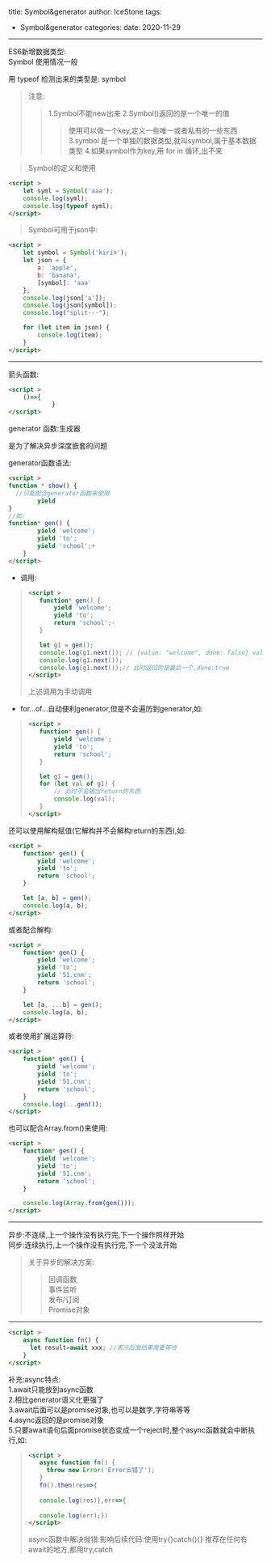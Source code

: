 title: Symbol&generator
author: IceStone 
tags: 
  - Symbol&generator
categories: 
date: 2020-11-29
---
ES6新增数据类型:<br>
Symbol 使用情况一般

用 typeof 检测出来的类型是: symbol

>注意:
>>1.Symbol不能new出来
>>2.Symbol()返回的是一个唯一的值<br>
>>>使用可以做一个key,定义一些唯一或者私有的一些东西
>>3.symbol 是一个单独的数据类型,就叫symbol,属于基本数据类型
>>4.如果symbol作为key,用 for in 循环,出不来

>Symbol的定义和使用
```html
<script >
    let syml = Symbol('aaa');
    console.log(syml);
    console.log(typeof syml);
</script>
```

>Symbol可用于json中:
```html
<script >
    let symbol = Symbol('kirin');
    let json = {
        a: 'apple',
        b: 'banana',
        [symbol]: 'aaa'
    };
    console.log(json['a']);
    console.log(json[symbol]);
    console.log("split---");

    for (let item in json) {
        console.log(item);
    }
</script>
```

---

箭头函数: 
```html
<script >
    ()=>{
            }
</script>
```

generator 函数:生成器

是为了解决异步深度嵌套的问题

generator函数语法:
```html
<script >
function * show() {
  //只能配合generator函数来使用
        yield 
}
//如:
function* gen() {
        yield 'welcome';
        yield 'to';
        yield 'school';+
    }
</script>
```
* 调用:
>```html
><script >
>    function* gen() {
>        yield 'welcome';
>        yield 'to';
>        return 'school';-
>    }
>
>    let g1 = gen();
>    console.log(g1.next()); // {value: "welcome", done: false} value:值 , done:后面是否为空
>    console.log(g1.next());
>    console.log(g1.next());// 此时返回的是最后一个,done:true
></script>
>```
>上述调用为手动调用

* for...of...自动便利generator,但是不会遍历到generator,如:
>```html
><script >
>    function* gen() {
>        yield 'welcome';
>        yield 'to';
>        return 'school';
>    }
>
>    let g1 = gen();
>    for (let val of g1) {
>        // 此时不会输出return的东西
>        console.log(val);
>    }
></script>
>```
还可以使用解构赋值(它解构并不会解构return的东西),如:
```html
<script >
    function* gen() {
        yield 'welcome';
        yield 'to';
        return 'school';
    }

    let [a, b] = gen();
    console.log(a, b);
</script>
```
或者配合解构:
```html
<script >
    function* gen() {
        yield 'welcome';
        yield 'to';
        yield '51.cnm';
        return 'school';
    }

    let [a, ...b] = gen();
    console.log(a, b);
</script>
```
或者使用扩展运算符:
```html
<script >
    function* gen() {
        yield 'welcome';
        yield 'to';
        yield '51.cnm';
        return 'school';
    }
    console.log(...gen());
</script>
```
也可以配合Array.from()来使用:
```html
<script >
    function* gen() {
        yield 'welcome';
        yield 'to';
        yield '51.cnm';
        return 'school';
    }

    console.log(Array.from(gen()));
</script>
```


---

异步:不连续,上一个操作没有执行完,下一个操作照样开始<br>
同步:连续执行,上一个操作没有执行完,下一个没法开始<br>
>关于异步的解决方案:<br>
>>回调函数<br>
>事件监听<br>
>发布/订阅<br>
>Promise对象<br>


---

```html
<script >
    async function fn() {
      let result=await xxx; //表示后面结果需要等待
    }
</script>
```

补充:async特点:<br>
    1.await只能放到async函数<br>
    2.相比generator语义化更强了<br>
    3.await后面可以是promise对象,也可以是数字,字符串等等<br>
    4.async返回的是promise对象<br>
    5.只要await语句后面promise状态变成一个reject时,整个async函数就会中断执行,如:<br>
>```html
><script >
>    async function fn() {
>      throw new Error('Error出错了');
>    }
>    fn().then(res=>{
>    
>    console.log(res)},err=>{
>    
>    console.log(err);})
></script>
>```
>async函数中解决抛错:影响后续代码:使用try{}catch(){}
>推荐在任何有await的地方,都用try,catch












































